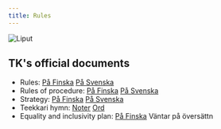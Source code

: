 ```yaml
---
title: Rules
---
```

![Liput](/teekkarilakitus2024-43.jpg)

## TK's official documents

* Rules: [På Finska](/rules-fi.pdf) [På Svenska](/rules-sv.pdf)  
* Rules of procedure: [På Finska](/sub-rules-fi.pdf) [På Svenska](/sub-rules-sv.pdf)  
* Strategy: [På Finska](/strategia-fi.pdf) [På Svenska](/strategia-sv.pdf)  
* Teekkari hymn: [Noter](/teekkarihymni_teknologhymn_notes.pdf) [Ord](/teekkarihymni_teknologhymn_words.pdf)  
* Equality and inclusivity plan: [På Finska](/values-fi.pdf) Väntar på översättn
